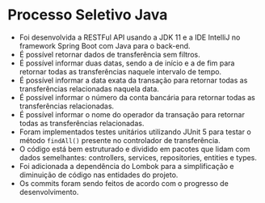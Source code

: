 # Processo Seletivo Java

- Foi desenvolvida a RESTFul API usando a JDK 11 e a IDE IntelliJ no framework Spring Boot com Java para o back-end.
- É possível retornar dados de transferência sem filtros.
- É possível informar duas datas, sendo a de início e a de fim para retornar todas as transferências naquele intervalo de tempo.
- É possível informar a data exata da transação para retornar todas as transferências relacionadas naquela data. 
- É possível informar o número da conta bancária para retornar todas as transferências relacionadas.
- É possível informar o nome do operador da transação para retornar todas as transferências relacionadas.
- Foram implementados testes unitários utilizando JUnit 5 para testar o método `findAll()` presente no controlador de transferência.
- O código está bem estruturado e dividido em pacotes que lidam com dados semelhantes: controllers, services, repositories, entities e types.
- Foi adicionada a dependência do Lombok para a simplificação e diminuição de código nas entidades do projeto.
- Os commits foram sendo feitos de acordo com o progresso de desenvolvimento.
